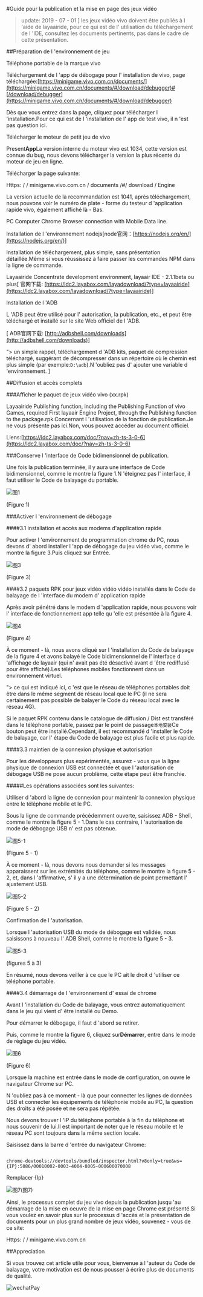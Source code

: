 #Guide pour la publication et la mise en page des jeux vidéo

> update: 2019 - 07 - 01
]
> les jeux vidéo vivo doivent être publiés à l 'aide de layaairide, pour ce qui est de l' utilisation du téléchargement de l 'IDE, consultez les documents pertinents, pas dans le cadre de cette présentation.

##Préparation de l 'environnement de jeu

Téléphone portable de la marque vivo

Téléchargement de l 'app de débogage pour l' installation de vivo, page téléchargée:[https://minigame.vivo.com.cn/documents/](https://minigame.vivo.com.cn/documents/#/download/debugger)#[/download/debugger](https://minigame.vivo.com.cn/documents/#/download/debugger)

Dès que vous entrez dans la page, cliquez pour télécharger l 'installation.Pour ce qui est de l 'installation de l' app de test vivo, il n 'est pas question ici.

Télécharger le moteur de petit jeu de vivo

Present**App**La version interne du moteur vivo est 1034, cette version est connue du bug, nous devons télécharger la version la plus récente du moteur de jeu en ligne.

Télécharger la page suivante:

Https: / / minigame.vivo.com.cn / documents /#/ download / Engine

La version actuelle de la recommandation est 1041, après téléchargement, nous pouvons voir le numéro de plate - forme du testeur d 'application rapide vivo, également affiché là - Bas.

PC Computer Chrome Browser connection with Mobile Data line.

Installation de l 'environnement nodejs[node官网：[https://nodejs.org/en/](https://nodejs.org/en/)]

Installation de téléchargement, plus simple, sans présentation détaillée.Même si vous réussissez à faire passer les commandes NPM dans la ligne de commande.

Layaairide Concentrate development environment, layaair IDE - 2.1.1beta ou plus[ 官网下载: [https://ldc2.layabox.com/layadownload/?type=layaairide](https://ldc2.layabox.com/layadownload/?type=layaairide)]

Installation de l 'ADB

L 'ADB peut être utilisé pour l' autorisation, la publication, etc., et peut être téléchargé et installé sur le site Web officiel de l 'ADB.


 [ ADB官网下载:  [http://adbshell.com/downloads](http://adbshell.com/downloads)]

"> un simple rappel, téléchargement d 'ADB kits, paquet de compression téléchargé, suggérant de décompresser dans un répertoire où le chemin est plus simple (par exemple:`D:\adb`).N 'oubliez pas d' ajouter une variable d 'environnement.
]

##Diffusion et accès complets

###Afficher le paquet de jeux vidéo vivo (xx.rpk)

Layaairide Publishing function, including the Publishing Function of vivo Games, required First layaair Engine Project, through the Publishing function to the package.rpk.Concernant l 'utilisation de la fonction de publication.Je ne vous présente pas ici.Non, vous pouvez accéder au document officiel.

Liens:[https://ldc2.layabox.com/doc/?nav=zh-ts-3-0-6](https://ldc2.layabox.com/doc/?nav=zh-ts-3-0-6)

###Conserve l 'interface de Code bidimensionnel de publication.

Une fois la publication terminée, il y aura une interface de Code bidimensionnel, comme le montre la figure 1.N 'éteignez pas l' interface, il faut utiliser le Code de balayage du portable.

![图1](img/1.png) 


(Figure 1)

###Activer l 'environnement de débogage

####3.1 installation et accès aux modems d'application rapide

Pour activer l 'environnement de programmation chrome du PC, nous devons d' abord installer l 'app de débogage du jeu vidéo vivo, comme le montre la figure 3.Puis cliquez sur Entrée.

![图3](img/3.png) 


(Figure 3)

####3.2 paquets RPK pour jeux vidéo vidéo vidéo installés dans le Code de balayage de l 'interface du modem d' application rapide

Après avoir pénétré dans le modem d 'application rapide, nous pouvons voir l' interface de fonctionnement app telle qu 'elle est présentée à la figure 4.

![图4](img/4.png)  


(Figure 4)

À ce moment - là, nous avons cliqué sur l 'installation du Code de balayage de la figure 4 et avons balayé le Code bidimensionnel de l' interface d 'affichage de layaair (qui n' avait pas été désactivé avant d 'être rediffusé pour être affiché).Les téléphones mobiles fonctionnent dans un environnement virtuel.

"> ce qui est indiqué ici, c 'est que le réseau de téléphones portables doit être dans le même segment de réseau local que le PC (il ne sera certainement pas possible de balayer le Code du réseau local avec le réseau 4G).

Si le paquet RPK contenu dans le catalogue de diffusion / Dist est transféré dans le téléphone portable, passez par le point de passage`本地安装`Ce bouton peut être installé.Cependant, il est recommandé d 'installer le Code de balayage, car l' étape du Code de balayage est plus facile et plus rapide.

####3.3 maintien de la connexion physique et autorisation

Pour les développeurs plus expérimentés, assurez - vous que la ligne physique de connexion USB est connectée et que l 'autorisation de débogage USB ne pose aucun problème, cette étape peut être franchie.

#####Les opérations associées sont les suivantes:

Utiliser d 'abord la ligne de connexion pour maintenir la connexion physique entre le téléphone mobile et le PC.

Sous la ligne de commande précédemment ouverte, saisissez ADB - Shell, comme le montre la figure 5 - 1.Dans le cas contraire, l 'autorisation de mode de débogage USB n' est pas obtenue.

![图5-1](img/5-1.png) 


(Figure 5 - 1)

À ce moment - là, nous devons nous demander si les messages apparaissent sur les extrémités du téléphone, comme le montre la figure 5 - 2, et, dans l 'affirmative, s' il y a une détermination de point permettant l' ajustement USB.

![图5-2](img/5-2.png) 


(Figure 5 - 2)

Confirmation de l 'autorisation.

Lorsque l 'autorisation USB du mode de débogage est validée, nous saisissons à nouveau l' ADB Shell, comme le montre la figure 5 - 3.

![图5-3](img/5-3.png) 


(figures 5 à 3)

En résumé, nous devons veiller à ce que le PC ait le droit d 'utiliser ce téléphone portable.

####3.4 démarrage de l 'environnement d' essai de chrome

Avant l 'installation du Code de balayage, vous entrez automatiquement dans le jeu qui vient d' être installé ou Demo.

Pour démarrer le débogage, il faut d 'abord se retirer.

Puis, comme le montre la figure 6, cliquez sur**Démarrer**, entre dans le mode de réglage du jeu vidéo.

![图6](img/6.png) 


(Figure 6)

Lorsque la machine est entrée dans le mode de configuration, on ouvre le navigateur Chrome sur PC.

N 'oubliez pas à ce moment - là que pour connecter les lignes de données USB et connecter les équipements de téléphonie mobile au PC, la question des droits a été posée et ne sera pas répétée.

Nous devons trouver l 'IP du téléphone portable à la fin du téléphone et nous souvenir de lui.Il est important de noter que le réseau mobile et le réseau PC sont toujours dans la même section locale.

Saisissez dans la barre d 'entrée du navigateur Chrome:


```

chrome-devtools://devtools/bundled/inspector.html?v8only=true&ws={IP}:5086/00010002-0003-4004-8005-000600070008
```


Remplacer {Ip}

![图7](img/7.png)(图7)




Ainsi, le processus complet du jeu vivo depuis la publication jusqu 'au démarrage de la mise en oeuvre de la mise en page Chrome est présenté.Si vous voulez en savoir plus sur le processus d 'accès et la présentation de documents pour un plus grand nombre de jeux vidéo, souvenez - vous de ce site:

Https: / / minigame.vivo.com.cn



##Appreciation

Si vous trouvez cet article utile pour vous, bienvenue à l 'auteur du Code de balayage, votre motivation est de nous pousser à écrire plus de documents de qualité.

![wechatPay](../../../wechatPay.jpg)

